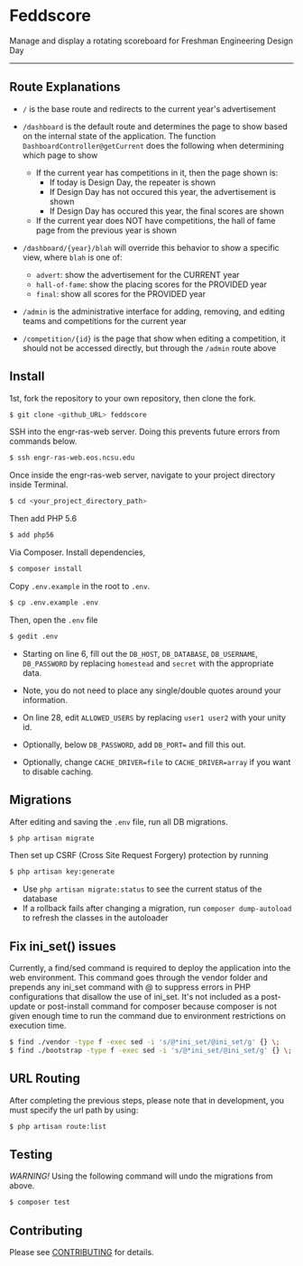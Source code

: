 # Feddscore
Manage and display a rotating scoreboard for Freshman Engineering Design Day
***

## Route Explanations
* `/` is the base route and redirects to the current year's advertisement

* `/dashboard` is the default route and determines the page to show based on the internal state of the application. The
    function `DashboardController@getCurrent` does the following when determining which page to show

    * If the current year has competitions in it, then the page shown is:
        * If today is Design Day, the repeater is shown
        * If Design Day has not occured this year, the advertisement is shown
        * If Design Day has occured this year, the final scores are shown
    * If the current year does NOT have competitions, the hall of fame page from the previous year is shown

* `/dashboard/{year}/blah` will override this behavior to show a specific view, where `blah` is one of:
    * `advert`: show the advertisement for the CURRENT year
    * `hall-of-fame`: show the placing scores for the PROVIDED year
    * `final`: show all scores for the PROVIDED year

* `/admin` is the administrative interface for adding, removing, and editing teams and competitions for the current year

* `/competition/{id}` is the page that show when editing a competition, it should not be accessed directly, but through
    the `/admin` route above

## Install

1st, fork the repository to your own repository, then clone the fork.
```bash
$ git clone <github_URL> feddscore
```

SSH into the engr-ras-web server. Doing this prevents future errors from commands below.
```bash
$ ssh engr-ras-web.eos.ncsu.edu
```

Once inside the engr-ras-web server, navigate to your project directory inside Terminal.
```bash
$ cd <your_project_directory_path>
```

Then add PHP 5.6
```bash
$ add php56
```

Via Composer. Install dependencies,
``` bash
$ composer install
```

Copy `.env.example` in the root to `.env`.
```bash
$ cp .env.example .env
```

Then, open the `.env` file
```bash
$ gedit .env
```
* Starting on line 6, fill out the `DB_HOST`, `DB_DATABASE`, `DB_USERNAME`, `DB_PASSWORD`
by replacing `homestead` and `secret` with the appropriate data.
* Note, you do not need to place any single/double quotes around your information.
* On line 28, edit `ALLOWED_USERS` by replacing `user1 user2` with your unity id.


* Optionally, below `DB_PASSWORD`, add `DB_PORT=` and fill this out.
* Optionally, change `CACHE_DRIVER=file` to `CACHE_DRIVER=array` if you want to disable caching.


## Migrations

After editing and saving the `.env` file, run all DB migrations.
```bash
$ php artisan migrate
```

Then set up CSRF (Cross Site Request Forgery) protection by running
```bash
$ php artisan key:generate
```

* Use `php artisan migrate:status` to see the current status of the database
* If a rollback fails after changing a migration, run `composer dump-autoload`
to refresh the classes in the autoloader

## Fix ini_set() issues
Currently, a find/sed command is required to deploy the application into
the web environment. This command goes through the vendor folder and prepends
any ini_set command with @ to suppress errors in PHP configurations that
disallow the use of ini_set. It's not included as a post-update or
post-install command for composer because composer is not given enough
time to run the command due to environment restrictions on execution time.
```bash
$ find ./vendor -type f -exec sed -i 's/@*ini_set/@ini_set/g' {} \;
$ find ./bootstrap -type f -exec sed -i 's/@*ini_set/@ini_set/g' {} \;
```

## URL Routing

After completing the previous steps, please note that in development,
you must specify the url path by using:
```bash
$ php artisan route:list
```

## Testing

*WARNING!* Using the following command will undo the migrations from above.
``` bash
$ composer test
```

## Contributing

Please see [CONTRIBUTING](CONTRIBUTING.md) for details.

